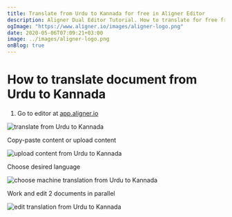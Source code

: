 ```yaml
---
title: Translate from Urdu to Kannada for free in Aligner Editor
description: Aligner Dual Editor Tutorial. How to translate for free from Urdu to Kannada. Aligner is multilingual document management platform. 
ogImage: "https://www.aligner.io/images/aligner-logo.png"
date: 2020-05-06T07:09:21+03:00
image: ../images/aligner-logo.png
onBlog: true
---
```


# How to translate document from Urdu to Kannada

1. Go to editor at [app.aligner.io](https://app.aligner.io "Aligner App web page")

![translate from Urdu to Kannada](../aligner-blank-editor.png "translate from Urdu to Kannada")

Copy-paste content or upload content

![upload content from Urdu to Kannada](../aligner-uploaded-document.png "upload content from Urdu to Kannada")

Choose desired language

![choose machine translation from Urdu to Kannada](../aligner-language-dropdown.png "choose machine translation from Urdu to Kannada")

Work and edit 2 documents in parallel

![edit translation from Urdu to Kannada](../aligner-double-sitded-editor.png "edit translation from Urdu to Kannada")

